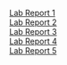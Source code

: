 [Lab Report 1](lab-report-1-week-1.html) <br />
[Lab Report 2](lab-report-2-week-3.html) <br />
[Lab Report 3](lab-report-3-week5.html) <br />
[Lab Report 4](lab-report-4-week-7.html) <br />
[Lab Report 5](lab-report-5-week-9.html)
<br />